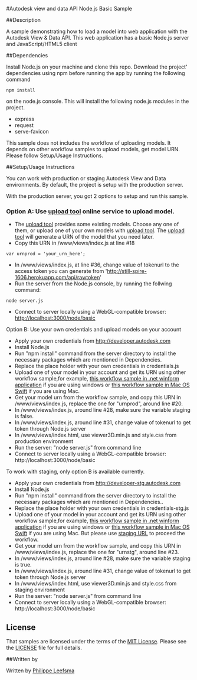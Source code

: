 #Autodesk view and data API Node.js Basic Sample


##Description


A sample demonstrating how to load a model into web application with the Autodesk View & Data API. This web application has a basic Node.js server and JavaScript/HTML5 client

##Dependencies

Install Node.js on your machine and clone this repo. Download the project' dependencies using npm before running the app by running the following command
```
npm install
```
on the node.js console. This will install the following node.js modules in the project.
- express
- request
- serve-favicon

This sample does not includes the workflow of uploading models. It depends on other workflow samples to upload models, get model URN. Please follow Setup/Usage Instructions.

##Setup/Usage Instructions

You can work with production or staging Autodesk View and Data environments. By default, the project is setup with the production server.

With the production server, you got 2 options to setup and run this sample.
 
### Option A: Use [upload tool](http://still-spire-1606.herokuapp.com) online service to upload model. 

*	The [upload tool](http://still-spire-1606.herokuapp.com) provides some existing models. Choose any one of them, or upload one of your own models with [upload tool](http://still-spire-1606.herokuapp.com). The [upload tool](http://still-spire-1606.herokuapp.com) will generate a URN of the model that you need later.
*	Copy this URN in /www/views/index.js at line #18 <br />
  ```
  var urnprod = 'your_urn_here';
  ```
*	In /www/views/index.js, at line #36, change value of tokenurl to the access token you can generate from  'http://still-spire-1606.herokuapp.com/api/rawtoken'
*	Run the server from the Node.js console, by running the follwing command: <br />
  ```
  node server.js
  ```
*	Connect to server locally using a WebGL-compatible browser: [http://localhost:3000/node/basic](http://localhost:3000/node/basic)

Option B: Use your own credentials and upload models on your account
 
*	Apply your own credentials from http://developer.autodesk.com 
*	Install Node.js
*	Run "npm install" command from the server directory to install the necessary packages which are mentioned in Dependencies.
*	Replace the place holder with your own credentials in credentials.js
*	Upload one of your model in your account and get its URN using other workflow sample,for example, [this workflow sample in .net winform application](https://github.com/Developer-Autodesk/workflow-dotnet-winform-view.and.data.api/) if you are using windows or [this workflow sample in Mac OS Swift](https://github.com/Developer-Autodesk/workflow-macos-swift-view.and.data.api) if you are using Mac. 
*	Get your model urn from the workflow sample, and copy this URN in /www/views/index.js, replace the one for "urnprod", around line #20.
*	In /www/views/index.js, around line #28, make sure the variable staging is false. 
*	In /www/views/index.js, around line #31, change value of tokenurl to get token through Node.js server
*	In /www/views/index.html, use viewer3D.min.js and style.css from production environment  
*	Run the server: "node server.js" from command line
*	Connect to server locally using a WebGL-compatible browser: http://localhost:3000/node/basic

To work with staging, only option B is available currently. 
*	Apply your own credentials from http://developer-stg.autodesk.com 
*	Install Node.js
*	Run "npm install" command from the server directory to install the necessary packages which are mentioned in Dependencies..
*	Replace the place holder with your own credentials in credentials-stg.js
*	Upload one of your model in your account and get its URN using other workflow sample,for example, [this workflow sample in .net winform application](https://github.com/Developer-Autodesk/workflow-dotnet-winform-view.and.data.api/) if you are using windows or [this workflow sample in Mac OS Swift](https://github.com/Developer-Autodesk/workflow-macos-swift-view.and.data.api) if you are using Mac. But please use [staging URL](https://developer-stg.api.autodesk.com) to proceed the workflow.
*	Get your model urn from the workflow sample, and copy this URN in /www/views/index.js, replace the one for "urnstg", around line #23.
*	In /www/views/index.js, around line #28, make sure the variable staging is true. 
*	In /www/views/index.js, around line #31, change value of tokenurl to get token through Node.js server
*	In /www/views/index.html, use viewer3D.min.js and style.css from staging environment  
*	Run the server: "node server.js" from command line
*	Connect to server locally using a WebGL-compatible browser: http://localhost:3000/node/basic	


## License

That samples are licensed under the terms of the [MIT License](http://opensource.org/licenses/MIT). Please see the [LICENSE](LICENSE) file for full details.

##Written by 

Written by [Philippe Leefsma](http://adndevblog.typepad.com/cloud_and_mobile/philippe-leefsma.html)  

